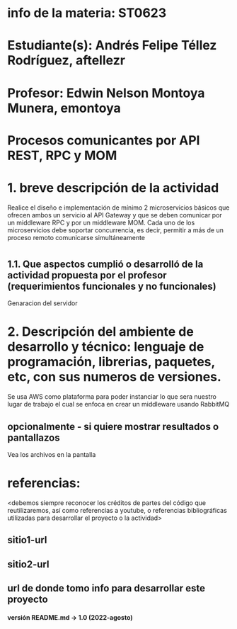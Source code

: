 # info de la materia: ST0623 <Topicos Especiales En Telematica>
#
# Estudiante(s): Andrés Felipe Téllez Rodríguez, aftellezr
#
# Profesor: Edwin Nelson Montoya Munera, emontoya
#

#  Procesos comunicantes por API REST, RPC y MOM
#
# 1. breve descripción de la actividad
Realice el diseño e implementación de mínimo 2 microservicios básicos que ofrecen ambos un 
servicio al API Gateway y que se deben comunicar por un middleware RPC y por un middleware 
MOM. Cada uno de los microservicios debe soportar concurrencia, es decir, permitir a más de 
un proceso remoto comunicarse simultáneamente
#
<texto descriptivo>

## 1.1. Que aspectos cumplió o desarrolló de la actividad propuesta por el profesor (requerimientos funcionales y no funcionales)

Genaracion del servidor

# 2. Descripción del ambiente de desarrollo y técnico: lenguaje de programación, librerias, paquetes, etc, con sus numeros de versiones.
Se usa AWS como plataforma para poder instanciar lo que sera nuestro lugar de trabajo el cual se enfoca en crear un middleware usando RabbitMQ

## opcionalmente - si quiere mostrar resultados o pantallazos 
Vea los archivos en la pantalla


# referencias:
<debemos siempre reconocer los créditos de partes del código que reutilizaremos, así como referencias a youtube, o referencias bibliográficas utilizadas para desarrollar el proyecto o la actividad>
## sitio1-url 
## sitio2-url
## url de donde tomo info para desarrollar este proyecto

#### versión README.md -> 1.0 (2022-agosto)